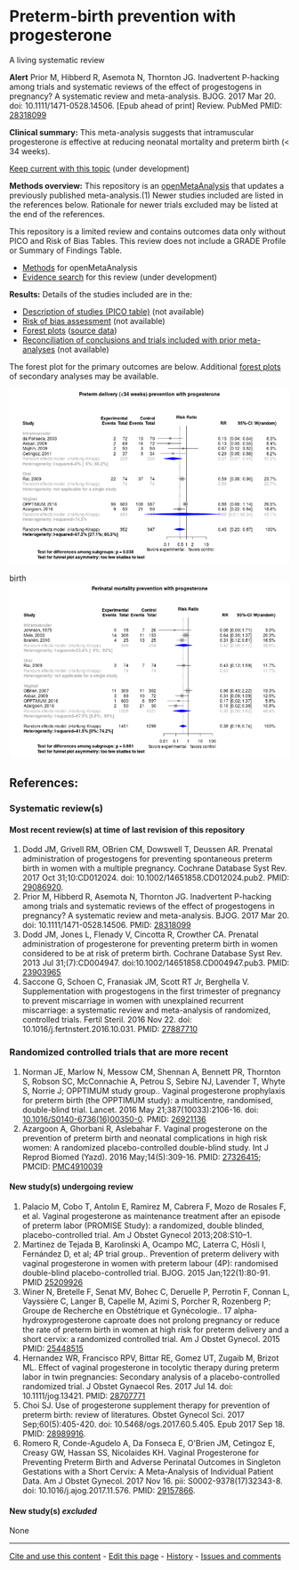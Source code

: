 # Preterm-birth prevention with progesterone

A living systematic review

**Alert**
Prior M, Hibberd R, Asemota N, Thornton JG. Inadvertent P-hacking among trials and systematic reviews of the effect of progestogens in pregnancy? A systematic review and meta-analysis. BJOG. 2017 Mar 20. doi: 10.1111/1471-0528.14506. [Epub 
ahead of print] Review. PubMed PMID: [28318099](http://pubmed.gov/28318099)

**Clinical summary:** This meta-analysis suggests that intramuscular progesterone *is* effective at reducing neonatal mortality and preterm birth (< 34 weeks). 

[Keep current with this topic](Keep-up.md) (under development)

**Methods overview:** This repository is an [openMetaAnalysis](https://openmetaanalysis.github.io/) that updates a previously published meta-analysis.(1) Newer studies included are listed in the references below. Rationale for newer trials excluded may be listed at the end of the references. 

This repository is a limited review and contains outcomes data only without PICO and Risk of Bias Tables.  This review does not include a GRADE Profile or Summary of Findings Table.

* [Methods](http://openmetaanalysis.github.io/methods.html) for openMetaAnalysis
* [Evidence search](evidence-search.md) for this review (under development)

**Results:** Details of the studies included are in the:
* [Description of studies (PICO table)](../../tree/master/files/study-details/pico-table.md) (not available)
* [Risk of bias assessment](../../tree/master/study-details/risk-of-bias.md) (not available)
* [Forest plots](../../tree/master/forest-plots) ([source data](../../tree/master/files/data))
* [Reconciliation of conclusions and trials included with prior meta-analyses](../../tree/master/files/reconcilation-tables) (not available)

The forest plot for the primary outcomes are below. Additional [forest plots](../../tree/master/files/forest-plots) of secondary analyses may be available. 

![Principle results for benefit](https://raw.githubusercontent.com/openMetaAnalysis/Preterm-birth-prevention-with-progesterone/master/files/forest-plots/Outcome-Primary.png "Principle results for benefit]")

birth![Principle results for benefit](https://raw.githubusercontent.com/openMetaAnalysis/Preterm-birth-prevention-with-progesterone/master/files/forest-plots/Outcome-Perinatal.png "Principle results for benefit]")

References:
----------------------------------
### Systematic review(s)
#### Most recent review(s) at time of last revision of this repository
1. Dodd JM, Grivell RM, OBrien CM, Dowswell T, Deussen AR. Prenatal administration of progestogens for preventing spontaneous preterm birth in women with a multiple pregnancy. Cochrane Database Syst Rev. 2017 Oct 31;10:CD012024. doi: 10.1002/14651858.CD012024.pub2. PMID: [29086920](http://pubmed.gov/29086920).
2. Prior M, Hibberd R, Asemota N, Thornton JG. Inadvertent P-hacking among trials and systematic reviews of the effect of progestogens in pregnancy? A systematic review and meta-analysis. BJOG. 2017 Mar 20. doi: 10.1111/1471-0528.14506. PMID: [28318099](http://pubmed.gov/28318099)
3. Dodd JM, Jones L, Flenady V, Cincotta R, Crowther CA. Prenatal administration of progesterone for preventing preterm birth in women considered to be at risk of preterm birth. Cochrane Database Syst Rev. 2013 Jul 31;(7):CD004947. doi:10.1002/14651858.CD004947.pub3. PMID: [23903965](http://pubmed.gov/23903965)
4. Saccone G, Schoen C, Franasiak JM, Scott RT Jr, Berghella V. Supplementation with progestogens in the first trimester of pregnancy to prevent miscarriage in women with unexplained recurrent miscarriage: a systematic review and meta-analysis of randomized, controlled trials. Fertil Steril. 2016 Nov 22. doi: 10.1016/j.fertnstert.2016.10.031. PMID: [27887710](http://pubmed.gov/27887710)

### Randomized controlled trials that are more recent
1. Norman JE, Marlow N, Messow CM, Shennan A, Bennett PR, Thornton S, Robson SC, McConnachie A, Petrou S, Sebire NJ, Lavender T, Whyte S, Norrie J; OPPTIMUM study group.. Vaginal progesterone prophylaxis for preterm birth (the OPPTIMUM study): a multicentre, randomised, double-blind trial. Lancet. 2016 May 21;387(10033):2106-16. doi: [10.1016/S0140-6736(16)00350-0](http://dx.doi.org/10.1016/S0140-6736(16)00350-0). PMID: [26921136](http://pubmed.gov/26921136)
2. Azargoon A, Ghorbani R, Aslebahar F. Vaginal progesterone on the prevention of preterm birth and neonatal complications in high risk women: A randomized placebo-controlled double-blind study. Int J Reprod Biomed (Yazd). 2016 May;14(5):309-16. PMID: [27326415](http://pubmed.gov/27326415); PMCID: [PMC4910039](https://www.ncbi.nlm.nih.gov/pmc/articles/PMC4910039/)

#### New study(s) undergoing review
1. Palacio M, Cobo T, Antolın E, Ramirez M, Cabrera F, Mozo de Rosales F, et al. Vaginal progesterone as maintenance treatment
after an episode of preterm labor (PROMISE Study): a randomized, double blinded, placebo-controlled trial. Am J Obstet Gynecol
2013;208:S10–1.
1. Martinez de Tejada B, Karolinski A, Ocampo MC, Laterra C, Hösli I, Fernández D, et al; 4P trial group.. Prevention of preterm delivery with vaginal progesterone in women with preterm labour (4P): randomised double-blind placebo-controlled trial. BJOG. 2015 Jan;122(1):80-91. PMID [25209926](http://pubmed.gov/25209926)
2. Winer N, Bretelle F, Senat MV, Bohec C, Deruelle P, Perrotin F, Connan L, Vayssière C, Langer B, Capelle M, Azimi S, Porcher R, Rozenberg P; Groupe de Recherche en Obstétrique et Gynécologie.. 17 alpha-hydroxyprogesterone caproate does not prolong pregnancy or reduce the rate of preterm birth in women at high risk for preterm delivery and a short cervix: a randomized controlled trial. Am J Obstet Gynecol. 2015 PMID: [25448515](http://pubmed.gov/25448515)
3. Hernandez WR, Francisco RPV, Bittar RE, Gomez UT, Zugaib M, Brizot ML. Effect of vaginal progesterone in tocolytic therapy during preterm labor in twin pregnancies: Secondary analysis of a placebo-controlled randomized trial. J Obstet Gynaecol Res. 2017 Jul 14. doi: 10.1111/jog.13421. PMID: [28707771](http://pubmed.gov/28707771)
4. Choi SJ. Use of progesterone supplement therapy for prevention of preterm birth: review of literatures. Obstet Gynecol Sci. 2017 Sep;60(5):405-420. doi: 10.5468/ogs.2017.60.5.405. Epub 2017 Sep 18. PMID: [28989916](http://pubmed.gov/28989916).
5. Romero R, Conde-Agudelo A, Da Fonseca E, O'Brien JM, Cetingoz E, Creasy GW, Hassan SS, Nicolaides KH. Vaginal Progesterone for Preventing Preterm Birth and Adverse Perinatal Outcomes in Singleton Gestations with a Short Cervix: A Meta-Analysis of Individual Patient Data. Am J Obstet Gynecol. 2017 Nov 16. pii: S0002-9378(17)32343-8. doi: 10.1016/j.ajog.2017.11.576. PMID: [29157866](http://pubmed.gov/29157866).



#### New study(s) *excluded* 
None

-------------------------------
[Cite and use this content](https://github.com/openMetaAnalysis/openMetaAnalysis.github.io/blob/master/reusing.MD)  - [Edit this page](../../edit/master/README.md) - [History](../../commits/master/README.md)  - 
[Issues and comments](../../issues?q=is%3Aboth+is%3Aissue)

